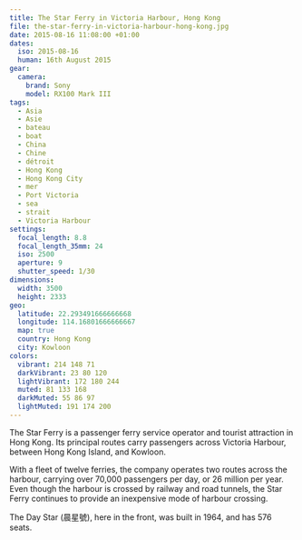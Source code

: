 ```yaml
---
title: The Star Ferry in Victoria Harbour, Hong Kong
file: the-star-ferry-in-victoria-harbour-hong-kong.jpg
date: 2015-08-16 11:08:00 +01:00
dates:
  iso: 2015-08-16
  human: 16th August 2015
gear:
  camera:
    brand: Sony
    model: RX100 Mark III
tags:
  - Asia
  - Asie
  - bateau
  - boat
  - China
  - Chine
  - détroit
  - Hong Kong
  - Hong Kong City
  - mer
  - Port Victoria
  - sea
  - strait
  - Victoria Harbour
settings:
  focal_length: 8.8
  focal_length_35mm: 24
  iso: 2500
  aperture: 9
  shutter_speed: 1/30
dimensions:
  width: 3500
  height: 2333
geo:
  latitude: 22.293491666666668
  longitude: 114.16801666666667
  map: true
  country: Hong Kong
  city: Kowloon
colors:
  vibrant: 214 148 71
  darkVibrant: 23 80 120
  lightVibrant: 172 180 244
  muted: 81 133 168
  darkMuted: 55 86 97
  lightMuted: 191 174 200
---
```


The Star Ferry is a passenger ferry service operator and tourist attraction in Hong Kong. Its principal routes carry passengers across Victoria Harbour, between Hong Kong Island, and Kowloon.

With a fleet of twelve ferries, the company operates two routes across the harbour, carrying over 70,000 passengers per day, or 26 million per year. Even though the harbour is crossed by railway and road tunnels, the Star Ferry continues to provide an inexpensive mode of harbour crossing.

The Day Star (晨星號), here in the front, was built in 1964, and has 576 seats.
